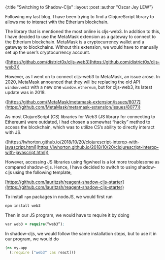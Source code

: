 {:title  "Switching to Shadow-Cljs"
 :layout :post
 :author "Oscar Jey LEW"}

Following my last blog, I have been trying to find a ClojureScript library to allows me to interact with the Etherium blockchain.

The library that is mentioned the most online is cljs-web3. In addition to this, I have decided to use the MetaMask extension as a gateway to connect to the Etherium blockchain. MetaMask is a cryptocurrency wallet and a gateway to blockchains. Without this extension, we would have to manually set up the user’s cryptocurrency account.

([https://github.com/district0x/cljs-web3](https://github.com/district0x/cljs-web3))

However, as I went on to connect cljs-web3 to MetaMask, an issue arose. In 2020, MetaMask announced that they will be replacing the old API ```window.web3``` with a new one ```window.ethereum```, but for cljs-web3, its latest update was in 2018. 

([https://github.com/MetaMask/metamask-extension/issues/8077](https://github.com/MetaMask/metamask-extension/issues/8077))

As most ClojureScript (CS) libraries for Web3 (JS library for connecting to Ethereum) were outdated, I had chosen a somewhat “hacky” method to access the blockchain, which was to utilize CS’s ability to directly interact with JS.

([https://lwhorton.github.io/2018/10/20/clojurescript-interop-with-javascript.html](https://lwhorton.github.io/2018/10/20/clojurescript-interop-with-javascript.html))

However, accessing JS libraries using figwheel is a lot more troublesome as compared shadow-cljs. Hence, I have decided to switch to using shadow-cljs using the following template,

[https://github.com/lauritzsh/reagent-shadow-cljs-starter](https://github.com/lauritzsh/reagent-shadow-cljs-starter)

To install ```npm``` packages in nodeJS, we would first run
```clojure
npm install web3
```
Then in our JS program, we would have to require it by doing
```clojure
var web3 = require(“web3”);
```
In shadow-cljs, we would follow the same installation steps, but to use it in our program, we would do
```clojure
(ns my.app
  (:require ["web3" :as react]))
```

